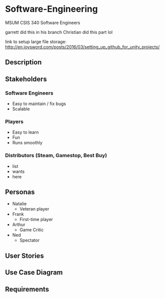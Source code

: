 # Software-Engineering
MSUM CSIS 340 Software Engineers

garrett did this in his branch
Christian did this part lol

link to setup large file storage: http://en.joysword.com/posts/2016/03/setting_up_github_for_unity_projects/

## Description


## Stakeholders

### Software Engineers
- Easy to maintain / fix bugs
- Scalable 

### Players
- Easy to learn
- Fun
- Runs smoothly

### Distributors (Steam, Gamestop, Best Buy)
- list
- wants
- here

## Personas
- Natalie 
    - Veteran player
- Frank 
    - First-time player
- Arthur 
    - Game Critic
- Ned
    - Spectator

## User Stories

## Use Case Diagram

## Requirements
